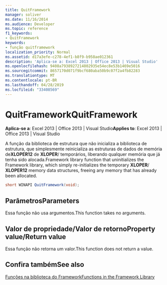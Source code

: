 ```yaml
---
title: QuitFramework
manager: soliver
ms.date: 11/16/2014
ms.audience: Developer
ms.topic: reference
f1_keywords:
- QuitFramework
keywords:
- função quitframework
localization_priority: Normal
ms.assetid: d17a3efe-c278-4ef1-b8f9-b958ae012361
description: 'Aplica-se a: Excel 2013 | Office 2013 | Visual Studio'
ms.openlocfilehash: 9408a7938927214802935e54ec8e53b1469e5016
ms.sourcegitcommit: 8657170d071f9bcf680aba50b9c07f2a4fb82283
ms.translationtype: MT
ms.contentlocale: pt-BR
ms.lasthandoff: 04/28/2019
ms.locfileid: "33408569"
---
```

# <a name="quitframework"></a><span data-ttu-id="1dfbd-104">QuitFramework</span><span class="sxs-lookup"><span data-stu-id="1dfbd-104">QuitFramework</span></span>

 <span data-ttu-id="1dfbd-105">**Aplica-se a**: Excel 2013 | Office 2013 | Visual Studio</span><span class="sxs-lookup"><span data-stu-id="1dfbd-105">**Applies to**: Excel 2013 | Office 2013 | Visual Studio</span></span> 
  
<span data-ttu-id="1dfbd-106">A função da biblioteca de estrutura que não inicializa a biblioteca de estrutura, que simplesmente reinicializa as estruturas de dados de memória de**XLOPER12** de **XLOPER**/ temporários, liberando qualquer memória que já tenha sido alocada.</span><span class="sxs-lookup"><span data-stu-id="1dfbd-106">Framework library function that uninitializes the Framework library, which simply re-initializes the temporary **XLOPER**/ **XLOPER12** memory data structures, freeing any memory that has already been allocated.</span></span> 
  
```cs
short WINAPI QuitFramework(void);
```

## <a name="parameters"></a><span data-ttu-id="1dfbd-107">Parâmetros</span><span class="sxs-lookup"><span data-stu-id="1dfbd-107">Parameters</span></span>

<span data-ttu-id="1dfbd-108">Essa função não usa argumentos.</span><span class="sxs-lookup"><span data-stu-id="1dfbd-108">This function takes no arguments.</span></span>
  
## <a name="property-valuereturn-value"></a><span data-ttu-id="1dfbd-109">Valor de propriedade/Valor de retorno</span><span class="sxs-lookup"><span data-stu-id="1dfbd-109">Property value/Return value</span></span>

<span data-ttu-id="1dfbd-110">Essa função não retorna um valor.</span><span class="sxs-lookup"><span data-stu-id="1dfbd-110">This function does not return a value.</span></span>
  
## <a name="see-also"></a><span data-ttu-id="1dfbd-111">Confira também</span><span class="sxs-lookup"><span data-stu-id="1dfbd-111">See also</span></span>



[<span data-ttu-id="1dfbd-112">Funções na biblioteca do Framework</span><span class="sxs-lookup"><span data-stu-id="1dfbd-112">Functions in the Framework Library</span></span>](functions-in-the-framework-library.md)


